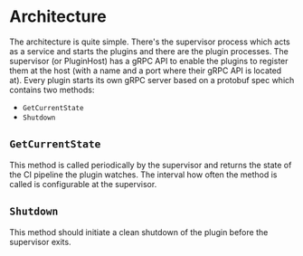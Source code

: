 # Architecture

The architecture is quite simple.
There's the supervisor process which acts as a service and starts the plugins and there are the plugin processes.
The supervisor (or PluginHost) has a gRPC API to enable the plugins to register them at the host (with a name and a port where their gRPC API is located at).
Every plugin starts its own gRPC server based on a protobuf spec which contains two methods:

* `GetCurrentState`
* `Shutdown`

## `GetCurrentState`

This method is called periodically by the supervisor and returns the state of the CI pipeline the plugin watches.
The interval how often the method is called is configurable at the supervisor.

## `Shutdown`

This method should initiate a clean shutdown of the plugin before the supervisor exits.